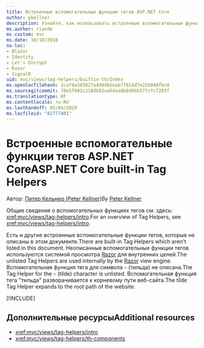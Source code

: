 ```yaml
---
title: Встроенные вспомогательные функции тегов ASP.NET Core
author: pkellner
description: Узнайте, как использовать встроенные вспомогательные функции тегов ASP.NET Core для более эффективной работы.
ms.author: riande
ms.custom: mvc
ms.date: 10/10/2018
no-loc:
- Blazor
- Identity
- Let's Encrypt
- Razor
- SignalR
uid: mvc/views/tag-helpers/builtin-th/Index
ms.openlocfilehash: 2caf4a20302fa4d94b5eab7f814d7e22b048fbc8
ms.sourcegitcommit: 70e5f982c218db82aa54aa8b8d96b377cfc7283f
ms.translationtype: HT
ms.contentlocale: ru-RU
ms.lasthandoff: 05/04/2020
ms.locfileid: "82777401"
---
```

# <a name="aspnet-core-built-in-tag-helpers"></a><span data-ttu-id="8e9f3-103">Встроенные вспомогательные функции тегов ASP.NET Core</span><span class="sxs-lookup"><span data-stu-id="8e9f3-103">ASP.NET Core built-in Tag Helpers</span></span>

<span data-ttu-id="8e9f3-104">Автор: [Питер Кельнер (Peter Kellner)](https://peterkellner.net)</span><span class="sxs-lookup"><span data-stu-id="8e9f3-104">By [Peter Kellner](https://peterkellner.net)</span></span>

<span data-ttu-id="8e9f3-105">Общие сведения о вспомогательных функциях тегов см. здесь: <xref:mvc/views/tag-helpers/intro>.</span><span class="sxs-lookup"><span data-stu-id="8e9f3-105">For an overview of Tag Helpers, see <xref:mvc/views/tag-helpers/intro>.</span></span>

<span data-ttu-id="8e9f3-106">Есть и другие встроенные вспомогательные функции тегов, которые не описаны в этом документе.</span><span class="sxs-lookup"><span data-stu-id="8e9f3-106">There are built-in Tag Helpers which aren't listed in this document.</span></span> <span data-ttu-id="8e9f3-107">Неописанные вспомогательные функции тегов используются системой просмотра [Razor](xref:mvc/views/razor) для внутренних целей.</span><span class="sxs-lookup"><span data-stu-id="8e9f3-107">The unlisted Tag Helpers are used internally by the [Razor](xref:mvc/views/razor) view engine.</span></span> <span data-ttu-id="8e9f3-108">Вспомогательная функция тега для символа `~` (тильда) не описана.</span><span class="sxs-lookup"><span data-stu-id="8e9f3-108">The Tag Helper for the `~` (tilde) character is unlisted.</span></span> <span data-ttu-id="8e9f3-109">Вспомогательная функция тега "тильда" разворачивается к корневому пути веб-сайта.</span><span class="sxs-lookup"><span data-stu-id="8e9f3-109">The tilde Tag Helper expands to the root path of the website.</span></span>

[!INCLUDE[](~/includes/built-in-TH.md)]

## <a name="additional-resources"></a><span data-ttu-id="8e9f3-110">Дополнительные ресурсы</span><span class="sxs-lookup"><span data-stu-id="8e9f3-110">Additional resources</span></span>

* <xref:mvc/views/tag-helpers/intro>
* <xref:mvc/views/tag-helpers/th-components>
